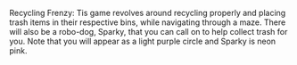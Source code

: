 Recycling Frenzy: Tis game revolves around recycling properly and placing trash items in their respective bins, while navigating through a maze. There will also be a robo-dog, Sparky, that you can call on to help collect trash for you. Note that you will appear as a light purple circle and Sparky is neon pink. 
